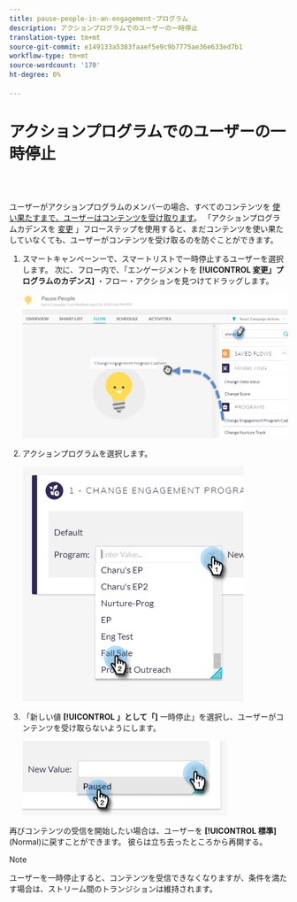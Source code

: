 ```yaml
---
title: pause-people-in-an-engagement-プログラム
description: アクションプログラムでのユーザーの一時停止
translation-type: tm+mt
source-git-commit: e149133a5383faaef5e9c9b7775ae36e633ed7b1
workflow-type: tm+mt
source-wordcount: '170'
ht-degree: 0%

---
```



# アクションプログラムでのユーザーの一時停止

<br> 

ユーザーがアクションプログラムのメンバーの場合、すべてのコンテンツを [使い果たすまで、ユーザーはコンテンツを受け取ります](https://docs.marketo.com/display/DOCS/People+Who+Have+Exhausted+Content)。 「アクションプログラムカデンスを [変更](https://docs.marketo.com/display/DOCS/Change+Engagement+Program+Cadence) 」フローステップを使用すると、まだコンテンツを使い果たしていなくても、ユーザーがコンテンツを受け取るのを防ぐことができます。

1. スマートキャンペーンーで、スマートリストで一時停止するユーザーを選択します。 次に、フロー内で、「エンゲージメントを **[!UICONTROL 変更」プログラムのカデンス]** ・フロー・アクションを見つけてドラッグします。

   ![イメージ1](/help/sky/assets/engagement-programs/pause-people-in-an-engagement-program/pause-people-in-an-engagement-program-1.png)

1. アクションプログラムを選択します。

   ![イメージ2](/help/sky/assets/engagement-programs/pause-people-in-an-engagement-program/pause-people-in-an-engagement-program-2.png)

1. 「新しい値 **[!UICONTROL 」として「]** 一時停止」を選択し、ユーザーがコンテンツを受け取らないようにします。

   ![イメージ3](/help/sky/assets/engagement-programs/pause-people-in-an-engagement-program/pause-people-in-an-engagement-program-3.png)

再びコンテンツの受信を開始したい場合は、ユーザーを **[!UICONTROL 標準]** (Normal)に戻すことができます。 彼らは立ち去ったところから再開する。

>[!NOTE]
>
>ユーザーを一時停止すると、コンテンツを受信できなくなりますが、条件を満たす場合は、ストリーム間のトランジションは維持されます。

